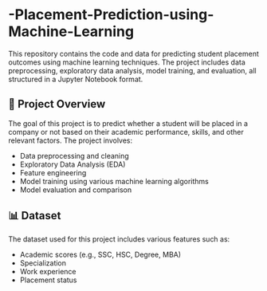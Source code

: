 # -Placement-Prediction-using-Machine-Learning
This repository contains the code and data for predicting student placement outcomes using machine learning techniques. The project includes data preprocessing, exploratory data analysis, model training, and evaluation, all structured in a Jupyter Notebook format.


## 🚀 Project Overview

The goal of this project is to predict whether a student will be placed in a company or not based on their academic performance, skills, and other relevant factors. The project involves:

- Data preprocessing and cleaning
- Exploratory Data Analysis (EDA)
- Feature engineering
- Model training using various machine learning algorithms
- Model evaluation and comparison


## 📊 Dataset

The dataset used for this project includes various features such as:

- Academic scores (e.g., SSC, HSC, Degree, MBA)
- Specialization
- Work experience
- Placement status
